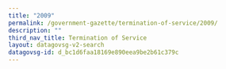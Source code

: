 ```yaml
---
title: "2009"
permalink: /government-gazette/termination-of-service/2009/
description: ""
third_nav_title: Termination of Service
layout: datagovsg-v2-search
datagovsg-id: d_bc1d6faa18169e890eea9be2b61c379c
---
```

